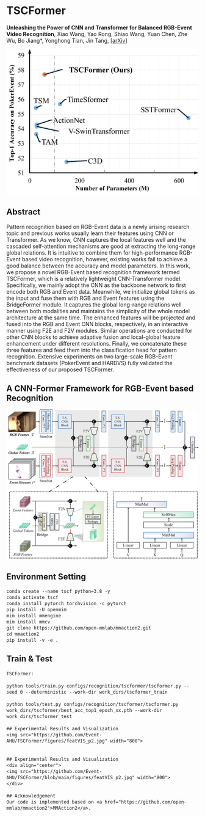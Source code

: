 # TSCFormer
**Unleashing the Power of CNN and Transformer for Balanced RGB-Event Video Recognition**, Xiao Wang, Yao Rong, Shiao Wang, Yuan Chen, Zhe Wu, Bo Jiang*, Yonghong Tian, Jin Tang, 
[[arXiv]()] 

<div align="center">
<img src="https://github.com/Event-AHU/TSCFormer/blob/main/figures/firstimage.jpg" width="800">
</div>


## Abstract 
Pattern recognition based on RGB-Event data is a newly arising research topic and previous works usually learn their features using CNN or Transformer. As we know, CNN captures the local features well and the cascaded self-attention mechanisms are good at extracting the long-range global relations. It is intuitive to combine them for high-performance RGB-Event based video recognition, however, existing works fail to achieve a good balance between the accuracy and model parameters. In this work, we propose a novel RGB-Event based recognition framework termed TSCFormer, which is a relatively lightweight CNN-Transformer model. Specifically, we mainly adopt the CNN as the backbone network to first encode both RGB and Event data. Meanwhile, we initialize global tokens as the input and fuse them with RGB and Event features using the BridgeFormer module. It captures the global long-range relations well between both modalities and maintains the simplicity of the whole model architecture at the same time. The enhanced features will be projected and fused into the RGB and Event CNN blocks, respectively, in an interactive manner using F2E and F2V modules. Similar operations are conducted for other CNN blocks to achieve adaptive fusion and local-global feature enhancement under different resolutions. Finally, we concatenate these three features and feed them into the classification head for pattern recognition. Extensive experiments on two large-scale RGB-Event benchmark datasets (PokerEvent and HARDVS) fully validated the effectiveness of our proposed TSCFormer.


## A CNN-Former Framework for RGB-Event based Recognition 
<div align="center">
<img src="https://github.com/Event-AHU/TSCFormer/blob/main/figures/MM_CNNFormer_v1.jpg" width="800">  
</div>


## Environment Setting 

```shell
conda create --name tscf python=3.8 -y
conda activate tscf
conda install pytorch torchvision -c pytorch 
pip install -U openmim
mim install mmengine
mim install mmcv
git clone https://github.com/open-mmlab/mmaction2.git
cd mmaction2
pip install -v -e .
```

## Train & Test
```
TSCFormer:

python tools/train.py configs/recognition/tscformer/tscformer.py --seed 0 --deterministic --work-dir work_dirs/tscformer_train

python tools/test.py configs/recognition/tscformer/tscformer.py work_dirs/tscformer/best_acc_top1_epoch_xx.pth --work-dir work_dirs/tscformer_test

## Experimental Results and Visualization 
<img src="https://github.com/Event-AHU/TSCFormer/figures/featVIS_p2.jpg" width="800">


## Experimental Results and Visualization
<div align="center">
<img src="https://github.com/Event-AHU/TSCFormer/blob/main/figures/featVIS_p2.jpg" width="800">  
</div>

## Acknowledgement 
Our code is implemented based on <a href="https://github.com/open-mmlab/mmaction2">MMAction2</a>.


